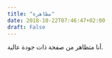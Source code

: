 ```yaml
---
title: "مظاهرة"
date: 2018-10-22T07:46:47+02:00
draft: False
---
```


أنا متظاهر من صفحة ذات جودة عالية.
